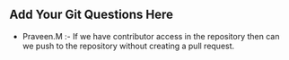 Add Your Git Questions Here
----------------------------

* Praveen.M :- If we have contributor access in the repository then can we push to the repository without creating a pull request.